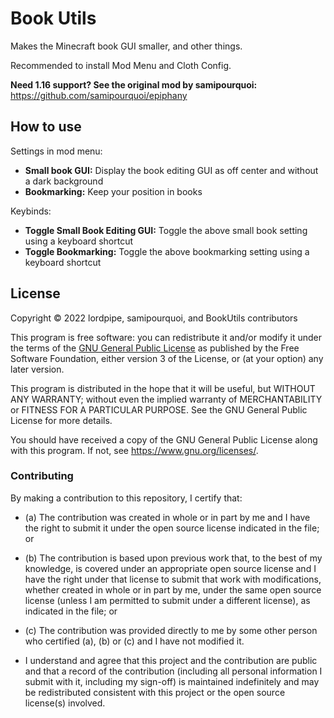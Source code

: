 # Book Utils

Makes the Minecraft book GUI smaller, and other things.

Recommended to install Mod Menu and Cloth Config.

**Need 1.16 support? See the original mod by samipourquoi:** https://github.com/samipourquoi/epiphany

## How to use

Settings in mod menu: 

- **Small book GUI:** Display the book editing GUI as off center and without a dark background
- **Bookmarking:** Keep your position in books

Keybinds:

- **Toggle Small Book Editing GUI:** Toggle the above small book setting using a keyboard shortcut
- **Toggle Bookmarking:** Toggle the above bookmarking setting using a keyboard shortcut

## License

Copyright © 2022 lordpipe, samipourquoi, and BookUtils contributors

This program is free software: you can redistribute it and/or modify it under the terms of the [GNU General Public License](LICENSE) as published by the Free Software Foundation, either version 3 of the License, or (at your option) any later version.

This program is distributed in the hope that it will be useful, but WITHOUT ANY WARRANTY; without even the implied warranty of MERCHANTABILITY or FITNESS FOR A PARTICULAR PURPOSE.  See the GNU General Public License for more details.

You should have received a copy of the GNU General Public License along with this program.  If not, see <https://www.gnu.org/licenses/>.

### Contributing

By making a contribution to this repository, I certify that:

- (a) The contribution was created in whole or in part by me and I have the right to submit it under the open source license indicated in the file; or

- (b) The contribution is based upon previous work that, to the best of my knowledge, is covered under an appropriate open source license and I have the right under that license to submit that work with modifications, whether created in whole or in part by me, under the same open source license (unless I am permitted to submit under a different license), as indicated in the file; or

- (c) The contribution was provided directly to me by some other person who certified (a), (b) or (c) and I have not modified it.

- I understand and agree that this project and the contribution are public and that a record of the contribution (including all personal information I submit with it, including my sign-off) is maintained indefinitely and may be redistributed consistent with this project or the open source license(s) involved.
